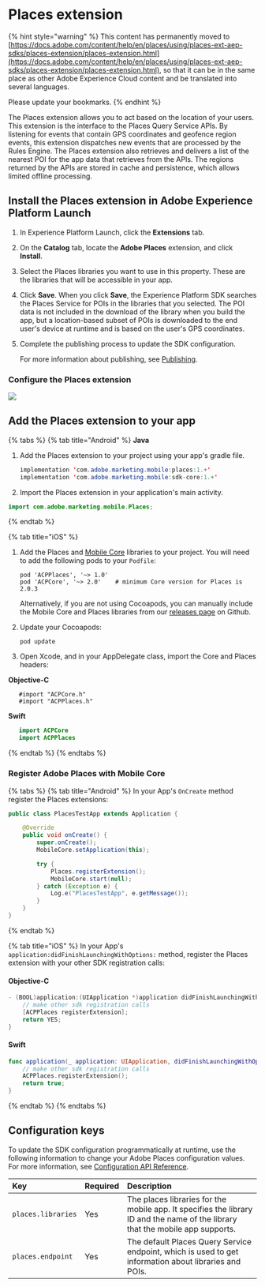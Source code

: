 # Places extension

{% hint style="warning" %}
This content has permanently moved to [https://docs.adobe.com/content/help/en/places/using/places-ext-aep-sdks/places-extension/places-extension.html](https://docs.adobe.com/content/help/en/places/using/places-ext-aep-sdks/places-extension/places-extension.html), so that it can be in the same place as other Adobe Experience Cloud content and be translated into several languages.

Please update your bookmarks.
{% endhint %}

The Places extension allows you to act based on the location of your users. This extension is the interface to the Places Query Service APIs. By listening for events that contain GPS coordinates and geofence region events, this extension dispatches new events that are processed by the Rules Engine. The Places extension also retrieves and delivers a list of the nearest POI for the app data that retrieves from the APIs. The regions returned by the APIs are stored in cache and persistence, which allows limited offline processing.

## Install the Places extension in Adobe Experience Platform Launch

1. In Experience Platform Launch, click the **Extensions** tab.
2. On the **Catalog** tab, locate the **Adobe Places** extension, and click **Install**.
3. Select the Places libraries you want to use in this property. These are the libraries that will be accessible in your app.
4. Click **Save**. When you click **Save**, the Experience Platform SDK searches the Places Service for POIs in the libraries that you selected. The POI data is not included in the download of the library when you build the app, but a location-based subset of POIs is downloaded to the end user's device at runtime and is based on the user's GPS coordinates.
5. Complete the publishing process to update the SDK configuration.

   For more information about publishing, see [Publishing](https://docs.adobelaunch.com/launch-reference/publishing).

### Configure the Places extension

![](../../.gitbook/assets/places-extension.png)

## Add the Places extension to your app

{% tabs %}
{% tab title="Android" %}
**Java**

1. Add the Places extension to your project using your app's gradle file.

   ```java
   implementation 'com.adobe.marketing.mobile:places:1.+'
   implementation 'com.adobe.marketing.mobile:sdk-core:1.+'
   ```

2. Import the Places extension in your application's main activity.

```java
import com.adobe.marketing.mobile.Places;
```
{% endtab %}

{% tab title="iOS" %}
1. Add the Places and [Mobile Core](https://aep-sdks.gitbook.io/docs/using-mobile-extensions/mobile-core) libraries to your project. You will need to add the following pods to your `Podfile`:

   ```text
   pod 'ACPPlaces', '~> 1.0'
   pod 'ACPCore', '~> 2.0'    # minimum Core version for Places is 2.0.3
   ```

   Alternatively, if you are not using Cocoapods, you can manually include the Mobile Core and Places libraries from our [releases page](https://github.com/Adobe-Marketing-Cloud/acp-sdks/releases/) on Github.

2. Update your Cocoapods:

   ```text
   pod update
   ```

3. Open Xcode, and in your AppDelegate class, import the Core and Places headers:

**Objective-C**

```text
   #import "ACPCore.h"
   #import "ACPPlaces.h"
```

**Swift**

```swift
   import ACPCore
   import ACPPlaces
```
{% endtab %}
{% endtabs %}

### Register Adobe Places with Mobile Core

{% tabs %}
{% tab title="Android" %}
In your App's `OnCreate` method register the Places extensions:

```java
public class PlacesTestApp extends Application {

    @Override
    public void onCreate() {
        super.onCreate();
        MobileCore.setApplication(this);

        try {
            Places.registerExtension();
            MobileCore.start(null);
        } catch (Exception e) {
            Log.e("PlacesTestApp", e.getMessage());
        }
    }
}
```
{% endtab %}

{% tab title="iOS" %}
In your App's `application:didFinishLaunchingWithOptions:` method, register the Places extension with your other SDK registration calls:

#### Objective-C

```objectivec
- (BOOL)application:(UIApplication *)application didFinishLaunchingWithOptions:(NSDictionary *)launchOptions {
    // make other sdk registration calls
    [ACPPlaces registerExtension];    
    return YES;
}
```

#### Swift

```swift
func application(_ application: UIApplication, didFinishLaunchingWithOptions launchOptions: [UIApplication.LaunchOptionsKey: Any]?) -> Bool {
    // make other sdk registration calls
    ACPPlaces.registerExtension();
    return true;
}
```
{% endtab %}
{% endtabs %}

## Configuration keys

To update the SDK configuration programmatically at runtime, use the following information to change your Adobe Places configuration values. For more information, see [Configuration API Reference](https://aep-sdks.gitbook.io/docs/using-mobile-extensions/mobile-core/configuration/configuration-api-reference).

| Key | Required | Description |
| :--- | :--- | :--- |
| `places.libraries` | Yes | The places libraries for the mobile app. It specifies the library ID and the name of the library that the mobile app supports. |
| `places.endpoint` | Yes | The default Places Query Service endpoint, which is used to get information about libraries and POIs. |

